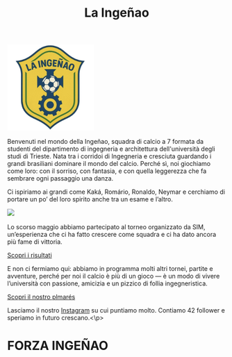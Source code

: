 <html>
  <header>
<h1>La Ingeñao</h1>
</header>
<body>
<main>
<img src="images/Screenshot_20250428_111523_Gallery.jpg" width="200">
<p>Benvenuti nel mondo della Ingeñao, squadra di calcio a 7 formata da studenti del dipartimento di ingegneria e architettura dell'università degli studi di Trieste. Nata tra i corridoi di Ingegneria e cresciuta guardando i grandi brasiliani dominare il mondo del calcio. Perché sì, noi giochiamo come loro: con il sorriso, con fantasia, e con quella leggerezza che fa sembrare ogni passaggio una danza.</p>
<p>Ci ispiriamo ai grandi come Kaká, Romário, Ronaldo, Neymar e cerchiamo di portare un po’ del loro spirito anche tra un esame e l’altro.</p>
<img src="https://live.staticflickr.com/8283/7736159024_ded383cb8f_b.jpg" width="250">
<p>Lo scorso maggio abbiamo partecipato al torneo organizzato da SIM, un’esperienza che ci ha fatto crescere come squadra e ci ha dato ancora più fame di vittoria.</p>
<a href="risultati.html">Scopri i risultati</a>
<p>E non ci fermiamo qui: abbiamo in programma molti altri tornei, partite e avventure, perché per noi il calcio è più di un gioco — è un modo di vivere l’università con passione, amicizia e un pizzico di follia ingegneristica.</p>
<a href="palmarés.html">Scopri il nostro plmarés</a>
<p>Lasciamo il nostro <a href="https://www.instagram.com/laingenao/">Instagram</a> su cui puntiamo molto. Contiamo 42 follower e speriamo in futuro crescano.<\p>
<h1>FORZA INGEÑAO</h1>
<script src="https://www.gdprset.it/widget/gdpr-it-1.js" type="text/javascript"></script>
</main>
</body>
</html>
